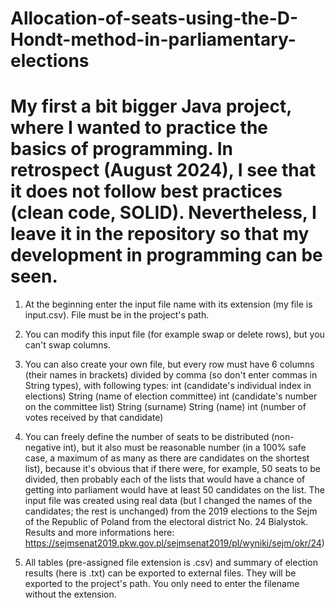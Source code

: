 # Allocation-of-seats-using-the-D-Hondt-method-in-parliamentary-elections
# My first a bit bigger Java project, where I wanted to practice the basics of programming. In retrospect (August 2024), I see that it does not follow best practices (clean code, SOLID). Nevertheless, I leave it in the repository so that my development in programming can be seen.

1. At the beginning enter the input file name with its extension (my file is input.csv). File must be in the project's path.

2. You can modify this input file (for example swap or delete rows), but you can't swap columns.

3. You can also create your own file, but every row must have 6 columns (their names in brackets) divided by comma (so don't enter commas in String types), with following types:
   int (candidate's individual index in elections)
   String (name of election committee)
   int (candidate's number on the committee list)
   String (surname)
   String (name)
   int (number of votes received by that candidate)

4. You can freely define the number of seats to be distributed (non-negative int), but it also must be reasonable number (in a 100% safe case, a maximum of as many as there are candidates on the shortest list), because it's obvious that if there were, for example, 50 seats to be divided, then probably each of the lists that would have a chance of getting into parliament would have at least 50 candidates on the list.
   The input file was created using real data (but I changed the names of the candidates; the rest is unchanged) from the 2019 elections to the Sejm of the Republic of Poland from the electoral district No. 24 Bialystok. Results and more informations here: https://sejmsenat2019.pkw.gov.pl/sejmsenat2019/pl/wyniki/sejm/okr/24)

6. All tables (pre-assigned file extension is .csv) and summary of election results (here is .txt) can be exported to external files. They will be exported to the project's path. You only need to enter the filename without the extension.
